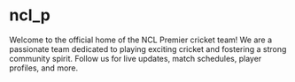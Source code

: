 # ncl_p
Welcome to the official home of the NCL Premier cricket team! We are a passionate team dedicated to playing exciting cricket and fostering a strong community spirit. Follow us for live updates, match schedules, player profiles, and more.
